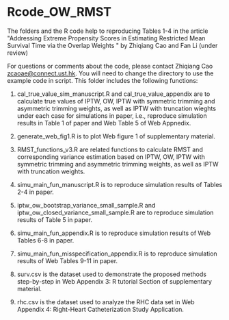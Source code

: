 # Rcode_OW_RMST

The folders and the R code help to reproducing Tables 1-4 in the article "Addressing Extreme Propensity Scores in Estimating Restricted Mean Survival Time 
via the Overlap Weights " by Zhiqiang Cao and Fan Li (under review)

For questions or comments about the code, please contact Zhiqiang Cao zcaoae@connect.ust.hk. You will need to change the directory to use the example 
code in script. This folder includes the following functions:

1. cal_true_value_sim_manuscript.R and cal_true_value_appendix are to calculate true values of IPTW, OW, IPTW with symmetric trimming and asymmetric trimming weights, as well as IPTW with truncation wieghts under each case for simulations in paper, i.e., reproduce simulation results in Table 1 of paper and Web Table 5 of Web Appnedix.

2. generate_web_fig1.R is to plot Web figure 1 of supplementary material.

3. RMST_functions_v3.R are related functions to calculate RMST and corresponding variance estimation based on IPTW, OW, IPTW with symmetric trimming 
and asymmetric trimming weights, as well as IPTW with truncation weights.

4. simu_main_fun_manuscript.R is to reproduce simulation results of Tables 2-4 in paper.
   
5. iptw_ow_bootstrap_variance_small_sample.R and iptw_ow_closed_variance_small_sample.R are to reproduce simulation results of Table 5 in paper.

6. simu_main_fun_appendix.R is to reproduce simulation results of Web Tables 6-8 in paper.

7. simu_main_fun_misspecification_appendix.R is to reproduce simulation results of Web Tables 9-11 in paper.

8. surv.csv is the dataset used to demonstrate the proposed methods step-by-step in Web Appendix 3: R tutorial Section of supplementary material.

9. rhc.csv is the dataset used to analyze the RHC data set in Web Appendix 4: Right-Heart Catheterization Study Application.


